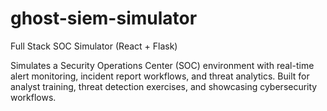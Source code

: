 # ghost-siem-simulator
Full Stack SOC Simulator (React + Flask)

Simulates a Security Operations Center (SOC) environment with real-time alert monitoring, incident report workflows, and threat analytics. Built for analyst training, threat detection exercises, and showcasing cybersecurity workflows.
